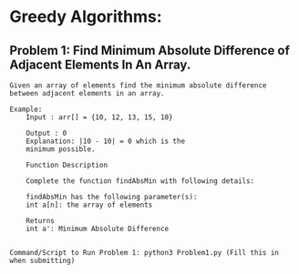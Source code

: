 # Greedy Algorithms:

## Problem 1: Find Minimum Absolute Difference of Adjacent Elements In An Array.

    Given an array of elements find the minimum absolute difference
    between adjacent elements in an array.

    Example:
        Input : arr[] = {10, 12, 13, 15, 10}

        Output : 0
        Explanation: |10 - 10| = 0 which is the
        minimum possible.

        Function Description

        Complete the function findAbsMin with following details:

        findAbsMin has the following parameter(s):
        int a[n]: the array of elements

        Returns
        int a': Minimum Absolute Difference


    Command/Script to Run Problem 1: python3 Problem1.py (Fill this in when submitting)

